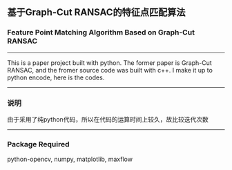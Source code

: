 ## 基于Graph-Cut RANSAC的特征点匹配算法
### Feature Point Matching Algorithm Based on Graph-Cut RANSAC
---

This is a paper project built with python. The former paper is Graph-Cut RANSAC, and the fromer source code was built with c++. I make it up to python encode, here is the codes.

---
### 说明
由于采用了纯python代码，所以在代码的运算时间上较久，故比较迭代次数

---
### Package Required
python-opencv, numpy, matplotlib, maxflow